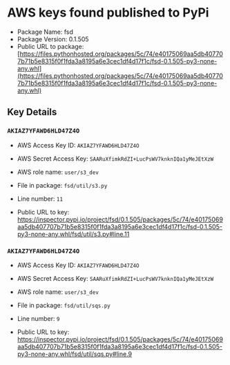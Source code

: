# AWS keys found published to PyPi

* Package Name: fsd
* Package Version: 0.1.505
* Public URL to package: [https://files.pythonhosted.org/packages/5c/74/e40175069aa5db407707b71b5e8315f0f1fda3a8195a6e3cec1df4d17f1c/fsd-0.1.505-py3-none-any.whl](https://files.pythonhosted.org/packages/5c/74/e40175069aa5db407707b71b5e8315f0f1fda3a8195a6e3cec1df4d17f1c/fsd-0.1.505-py3-none-any.whl)

## Key Details

### `AKIAZ7YFAWD6HLD47Z4O`

* AWS Access Key ID: `AKIAZ7YFAWD6HLD47Z4O`
* AWS Secret Access Key: `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` 
* AWS role name: `user/s3_dev`
* File in package: `fsd/util/s3.py`
* Line number: `11`

* Public URL to key: https://inspector.pypi.io/project/fsd/0.1.505/packages/5c/74/e40175069aa5db407707b71b5e8315f0f1fda3a8195a6e3cec1df4d17f1c/fsd-0.1.505-py3-none-any.whl/fsd/util/s3.py#line.11



### `AKIAZ7YFAWD6HLD47Z4O`

* AWS Access Key ID: `AKIAZ7YFAWD6HLD47Z4O`
* AWS Secret Access Key: `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` 
* AWS role name: `user/s3_dev`
* File in package: `fsd/util/sqs.py`
* Line number: `9`

* Public URL to key: https://inspector.pypi.io/project/fsd/0.1.505/packages/5c/74/e40175069aa5db407707b71b5e8315f0f1fda3a8195a6e3cec1df4d17f1c/fsd-0.1.505-py3-none-any.whl/fsd/util/sqs.py#line.9


